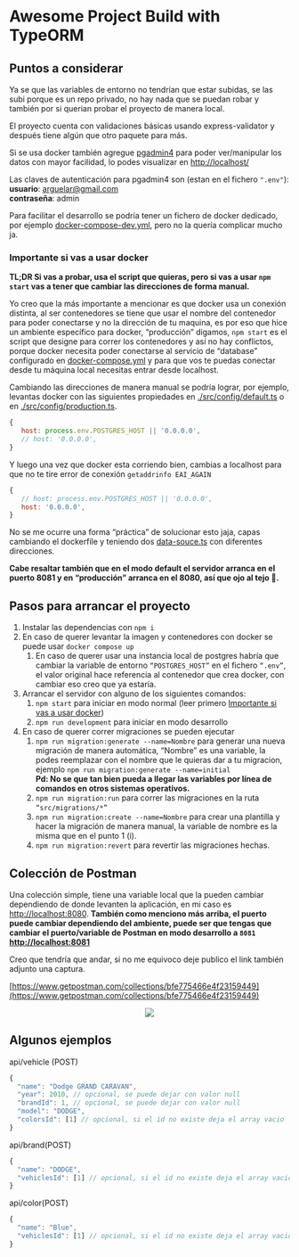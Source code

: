 # Awesome Project Build with TypeORM

## Puntos a considerar

Ya se que las variables de entorno no tendrían que estar subidas, se las subi
porque es un repo privado, no hay nada que se puedan robar y también por si
querian probar el proyecto de manera local.

El proyecto cuenta con validaciones básicas usando express-validator y después
tiene algún que otro paquete para más.

Si se usa docker también agregue [pgadmin4](https://www.pgadmin.org/) para poder
ver/manipular los datos con mayor facilidad, lo podes visualizar en [http://localhost/](http://localhost/)

Las claves de autenticación para pgadmin4 son (estan en el fichero `".env"`):  
**usuario**: arguelar@gmail.com  
**contraseña**: admin

Para facilitar el desarrollo se podría tener un fichero de docker dedicado, por ejemplo
[docker-compose-dev.yml](https://github.com/enzoarguello512/node-rest-jwt/blob/main/docker-compose-dev.yml),
pero no la quería complicar mucho ja.

### Importante si vas a usar docker

**TL;DR Si vas a probar, usa el script que quieras, pero si vas a usar `npm start`
vas a tener que cambiar las direcciones de forma manual.**

Yo creo que la más importante a mencionar es que docker usa un conexión
distinta, al ser contenedores se tiene que usar el nombre del contenedor para
poder conectarse y no la dirección de tu maquina, es por eso que hice un
ambiente específico para docker, “producción” digamos, `npm start` es el script
que designe para correr los contenedores y así no hay conflictos, porque docker
necesita poder conectarse al servicio de “database” configurado en
[docker-compose.yml](https://github.com/enzoarguello512/node-typeorm-crud/blob/main/docker-compose.yml) 
y para que vos te puedas conectar desde tu máquina local necesitas entrar 
desde localhost.

Cambiando las direcciones de manera manual se podría lograr, por ejemplo,
levantas docker con las siguientes propiedades en 
[./src/config/default.ts](https://github.com/enzoarguello512/node-typeorm-crud/blob/main/src/config/default.ts) o en
[./src/config/production.ts](https://github.com/enzoarguello512/node-typeorm-crud/blob/main/src/config/production.ts).

```javascript
{
   host: process.env.POSTGRES_HOST || '0.0.0.0',
   // host: '0.0.0.0',
}
```

Y luego una vez que docker esta corriendo bien, cambias a localhost para que no
te tire error de conexión `getaddrinfo EAI_AGAIN`

```javascript
{
   // host: process.env.POSTGRES_HOST || '0.0.0.0',
   host: '0.0.0.0',
}
```

No se me ocurre una forma “práctica” de solucionar esto jaja, capas cambiando
el dockerfile y teniendo dos [data-souce.ts](https://github.com/enzoarguello512/node-typeorm-crud/blob/main/src/data-source.ts) 
con diferentes direcciones.

**Cabe resaltar también que en el modo default el servidor arranca en el puerto
8081 y en “producción” arranca en el 8080, así que ojo al tejo 👀.**

## Pasos para arrancar el proyecto

1. Instalar las dependencias con `npm i`
2. En caso de querer levantar la imagen y contenedores con docker se puede usar `docker compose up`
   1. En caso de querer usar una instancia local de postgres habría que cambiar
      la variable de entorno `“POSTGRES_HOST”` en el fichero `“.env”`, el valor
      original hace referencia al contenedor que crea docker, con cambiar eso
      creo que ya estaría.
3. Arrancar el servidor con alguno de los siguientes comandos:
   1. `npm start` para iniciar en modo normal (leer primero [Importante si vas a usar docker](#importante-si-vas-a-usar-docker))
   2. `npm run development` para iniciar en modo desarrollo
4. En caso de querer correr migraciones se pueden ejecutar
   1. `npm run migration:generate --name=Nombre` para generar una nueva migración
      de manera automática, “Nombre” es una variable, la podes reemplazar con el
      nombre que le quieras dar a tu migracion, ejemplo
      `npm run migration:generate --name=initial`  
      **Pd: No se que tan bien pueda a llegar las variables por línea de comandos
      en otros sistemas operativos.**
   2. `npm run migration:run` para correr las migraciones en la ruta `“src/migrations/*”`
   3. `npm run migration:create --name=Nombre` para crear una plantilla y hacer la
      migración de manera manual, la variable de nombre es la misma que en el
      punto 1 (i).
   4. `npm run migration:revert` para revertir las migraciones hechas.

## Colección de Postman

Una colección simple, tiene una variable local que la pueden cambiar
dependiendo de donde levanten la aplicación, en mi caso es
[http://localhost:8080](http://localhost:8080). **También como menciono
más arriba, el puerto puede cambiar dependiendo del ambiente, puede 
ser que tengas que cambiar el puerto/variable de Postman en modo 
desarrollo a `8081` [http://localhost:8081](http://localhost:8081)**

Creo que tendría que andar, si no me equivoco deje publico el link también
adjunto una captura.

[https://www.getpostman.com/collections/bfe775466e4f23159449](https://www.getpostman.com/collections/bfe775466e4f23159449)

<p align="center"><img src="https://user-images.githubusercontent.com/75096734/192121000-cb18c069-eb5f-4a60-9c9a-7a5548dd3991.png"></p>

## Algunos ejemplos

api/vehicle (POST)

```javascript
{
  "name": "Dodge GRAND CARAVAN",
  "year": 2010, // opcional, se puede dejar con valor null
  "brandId": 1, // opcional, se puede dejar con valor null
  "model": "DODGE",
  "colorsId": [1] // opcional, si el id no existe deja el array vacio
}
```

api/brand(POST)

```javascript
{
  "name": "DODGE",
  "vehiclesId": [1] // opcional, si el id no existe deja el array vacio
}
```

api/color(POST)

```javascript
{
  "name": "Blue",
  "vehiclesId": [1] // opcional, si el id no existe deja el array vacio
}
```
